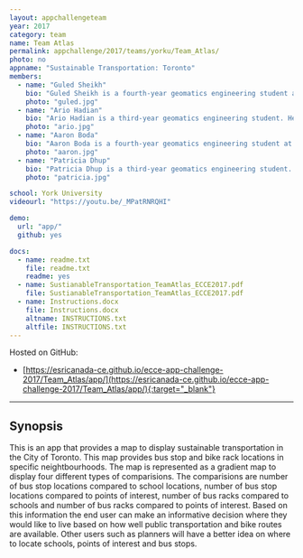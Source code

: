 ```yaml
---
layout: appchallengeteam
year: 2017
category: team
name: Team Atlas
permalink: appchallenge/2017/teams/yorku/Team_Atlas/
photo: no
appname: "Sustainable Transportation: Toronto"
members:
  - name: "Guled Sheikh"
    bio: "Guled Sheikh is a fourth-year geomatics engineering student at York University. He is planning to finish his undergraduate studies this coming April. Currently, he is managing an MTO project where accuracy assessment of MTO ARAN-9000 system in comparison to the high accuracy and precision geodetic measurements is been conducted."
    photo: "guled.jpg"
  - name: "Ario Hadian"
    bio: "Ario Hadian is a third-year geomatics engineering student. He thinks that it is truly a blessing to have stumbled upon the discipline of geomatics because there is no day where something interesting is not taught in his lectures. Not everyone finds something they are good at and something they are passionate about. However, Ario is lucky enough to have found both. Ario is currently doing research in printed electronics and is looking forward to publishing a paper this summer. Ario is excited to see what the team can put together for this competition."
    photo: "ario.jpg"
  - name: "Aaron Boda"
    bio: "Aaron Boda is a fourth-year geomatics engineering student at York University. From his education, he has gathered knowledge in various fields of geomatics including geographic information system (GIS), global navigation satellite systems (GNSS), photogrammetry, geophysics, remote sensing, land surveying and mapping. He is also involved in an undergraduate research project where his responsibility is to enhance the topographical database with digital images and maps showing the find-spots of antiquities in Athens with the help of GIS. Such opportunities have provided him a chance to directly apply the knowledge learnt from classes."
    photo: "aaron.jpg"
  - name: "Patricia Dhup"
    bio: "Patricia Dhup is a third-year geomatics engineering student. Patricia takes an active role in the Lassonde community. She is the president of the student run Geomatics Club at York University. She is also a Lassonde student faculty representative. Patricia won the York engineering debate competition in 2016 and had the chance to represent York University against all other schools in Ontario. Patricia is knowledgeable in surveying techniques and geomatics concepts and is excited to bring value to this team."
    photo: "patricia.jpg"

school: York University
videourl: "https://youtu.be/_MPatRNRQHI"

demo:
  url: "app/"
  github: yes

docs:
  - name: readme.txt
    file: readme.txt
    readme: yes
  - name: SustianableTransportation_TeamAtlas_ECCE2017.pdf
    file: SustianableTransportation_TeamAtlas_ECCE2017.pdf
  - name: Instructions.docx
    file: Instructions.docx
    altname: INSTRUCTIONS.txt
    altfile: INSTRUCTIONS.txt
---
```


Hosted on GitHub:
- [https://esricanada-ce.github.io/ecce-app-challenge-2017/Team_Atlas/app/](https://esricanada-ce.github.io/ecce-app-challenge-2017/Team_Atlas/app/){:target="_blank"}

---

## Synopsis

This is an app that provides a map to display sustainable transportation
in the City of Toronto. This map provides bus stop and bike rack locations
in specific neightbourhoods. The map is represented as a gradient map to
display four different types of comparisions. The comparisions are
number of bus stop locations compared to school locations, number of bus
stop locations compared to points of interest, number of bus racks compared
to schools and number of bus racks compared to points of interest. Based on
this information the end user can make an informative decision where they would
like to live based on how well public transportation and bike routes are available.
Other users such as planners will have a better idea on where to locate schools, points
of interest and bus stops.
